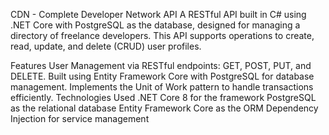 CDN - Complete Developer Network API
A RESTful API built in C# using .NET Core with PostgreSQL as the database, designed for managing a directory of freelance developers. This API supports operations to create, read, update, and delete (CRUD) user profiles.

Features
User Management via RESTful endpoints: GET, POST, PUT, and DELETE.
Built using Entity Framework Core with PostgreSQL for database management.
Implements the Unit of Work pattern to handle transactions efficiently.
Technologies Used
.NET Core 8 for the framework
PostgreSQL as the relational database
Entity Framework Core as the ORM
Dependency Injection for service management
